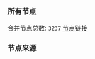 ### 所有节点
合并节点总数: `3237`
[节点链接](https://raw.githubusercontent.com/rzhy1/11/master/sub/sub_merge_base64.txt)

### 节点来源